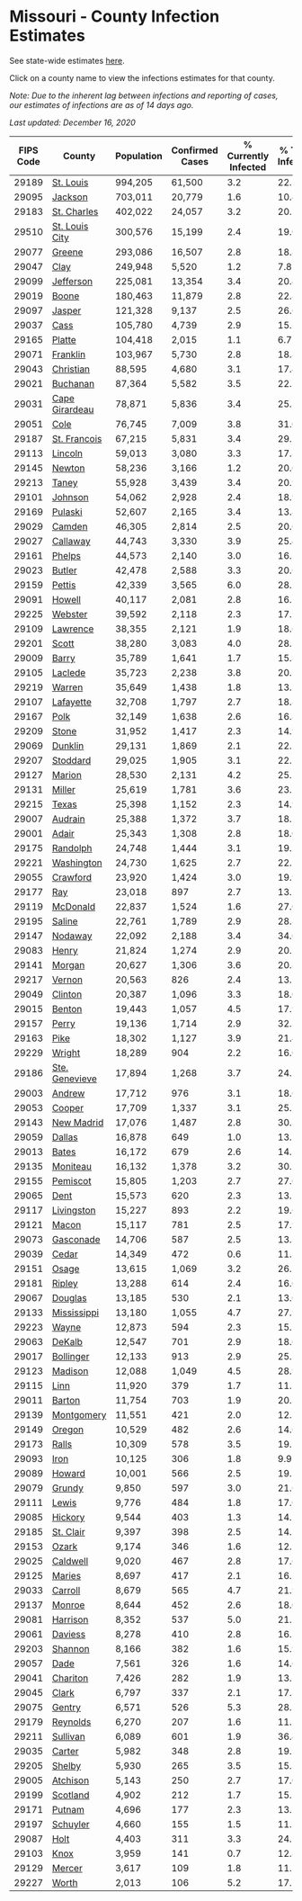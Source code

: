 # Missouri - County Infection Estimates

See state-wide estimates [here](/infections/us-mo).

Click on a county name to view the infections estimates for that county.

*Note: Due to the inherent lag between infections and reporting of cases, our estimates of infections are as of 14 days ago.*

*Last updated: December 16, 2020*

|   FIPS Code |                           County |   Population |   Confirmed Cases |   % Currently Infected |   % Total Infected |
|-------------|----------------------------------|--------------|-------------------|------------------------|--------------------|
|       29189 |           [St. Louis](st.-louis) |      994,205 |            61,500 |                    3.2 |               22.2 |
|       29095 |               [Jackson](jackson) |      703,011 |            20,779 |                    1.6 |               10.4 |
|       29183 |       [St. Charles](st.-charles) |      402,022 |            24,057 |                    3.2 |               20.7 |
|       29510 | [St. Louis City](st.-louis-city) |      300,576 |            15,199 |                    2.4 |               19.0 |
|       29077 |                 [Greene](greene) |      293,086 |            16,507 |                    2.8 |               18.8 |
|       29047 |                     [Clay](clay) |      249,948 |             5,520 |                    1.2 |                7.8 |
|       29099 |           [Jefferson](jefferson) |      225,081 |            13,354 |                    3.4 |               20.4 |
|       29019 |                   [Boone](boone) |      180,463 |            11,879 |                    2.8 |               22.8 |
|       29097 |                 [Jasper](jasper) |      121,328 |             9,137 |                    2.5 |               26.6 |
|       29037 |                     [Cass](cass) |      105,780 |             4,739 |                    2.9 |               15.3 |
|       29165 |                 [Platte](platte) |      104,418 |             2,015 |                    1.1 |                6.7 |
|       29071 |             [Franklin](franklin) |      103,967 |             5,730 |                    2.8 |               18.8 |
|       29043 |           [Christian](christian) |       88,595 |             4,680 |                    3.1 |               17.4 |
|       29021 |             [Buchanan](buchanan) |       87,364 |             5,582 |                    3.5 |               22.7 |
|       29031 | [Cape Girardeau](cape-girardeau) |       78,871 |             5,836 |                    3.4 |               25.3 |
|       29051 |                     [Cole](cole) |       76,745 |             7,009 |                    3.8 |               31.0 |
|       29187 |     [St. Francois](st.-francois) |       67,215 |             5,831 |                    3.4 |               29.2 |
|       29113 |               [Lincoln](lincoln) |       59,013 |             3,080 |                    3.3 |               17.8 |
|       29145 |                 [Newton](newton) |       58,236 |             3,166 |                    1.2 |               20.0 |
|       29213 |                   [Taney](taney) |       55,928 |             3,439 |                    3.4 |               20.9 |
|       29101 |               [Johnson](johnson) |       54,062 |             2,928 |                    2.4 |               18.9 |
|       29169 |               [Pulaski](pulaski) |       52,607 |             2,165 |                    3.4 |               13.8 |
|       29029 |                 [Camden](camden) |       46,305 |             2,814 |                    2.5 |               20.6 |
|       29027 |             [Callaway](callaway) |       44,743 |             3,330 |                    3.9 |               25.4 |
|       29161 |                 [Phelps](phelps) |       44,573 |             2,140 |                    3.0 |               16.2 |
|       29023 |                 [Butler](butler) |       42,478 |             2,588 |                    3.3 |               20.6 |
|       29159 |                 [Pettis](pettis) |       42,339 |             3,565 |                    6.0 |               28.1 |
|       29091 |                 [Howell](howell) |       40,117 |             2,081 |                    2.8 |               16.1 |
|       29225 |               [Webster](webster) |       39,592 |             2,118 |                    2.3 |               17.7 |
|       29109 |             [Lawrence](lawrence) |       38,355 |             2,121 |                    1.9 |               18.6 |
|       29201 |                   [Scott](scott) |       38,280 |             3,083 |                    4.0 |               28.3 |
|       29009 |                   [Barry](barry) |       35,789 |             1,641 |                    1.7 |               15.8 |
|       29105 |               [Laclede](laclede) |       35,723 |             2,238 |                    3.8 |               20.5 |
|       29219 |                 [Warren](warren) |       35,649 |             1,438 |                    1.8 |               13.7 |
|       29107 |           [Lafayette](lafayette) |       32,708 |             1,797 |                    2.7 |               18.8 |
|       29167 |                     [Polk](polk) |       32,149 |             1,638 |                    2.6 |               16.8 |
|       29209 |                   [Stone](stone) |       31,952 |             1,417 |                    2.3 |               14.9 |
|       29069 |               [Dunklin](dunklin) |       29,131 |             1,869 |                    2.1 |               22.5 |
|       29207 |             [Stoddard](stoddard) |       29,025 |             1,905 |                    3.1 |               22.7 |
|       29127 |                 [Marion](marion) |       28,530 |             2,131 |                    4.2 |               25.5 |
|       29131 |                 [Miller](miller) |       25,619 |             1,781 |                    3.6 |               23.2 |
|       29215 |                   [Texas](texas) |       25,398 |             1,152 |                    2.3 |               14.9 |
|       29007 |               [Audrain](audrain) |       25,388 |             1,372 |                    3.7 |               18.7 |
|       29001 |                   [Adair](adair) |       25,343 |             1,308 |                    2.8 |               18.0 |
|       29175 |             [Randolph](randolph) |       24,748 |             1,444 |                    3.1 |               19.5 |
|       29221 |         [Washington](washington) |       24,730 |             1,625 |                    2.7 |               22.5 |
|       29055 |             [Crawford](crawford) |       23,920 |             1,424 |                    3.0 |               19.9 |
|       29177 |                       [Ray](ray) |       23,018 |               897 |                    2.7 |               13.2 |
|       29119 |             [McDonald](mcdonald) |       22,837 |             1,524 |                    1.6 |               27.0 |
|       29195 |                 [Saline](saline) |       22,761 |             1,789 |                    2.9 |               28.8 |
|       29147 |               [Nodaway](nodaway) |       22,092 |             2,188 |                    3.4 |               34.0 |
|       29083 |                   [Henry](henry) |       21,824 |             1,274 |                    2.9 |               20.2 |
|       29141 |                 [Morgan](morgan) |       20,627 |             1,306 |                    3.6 |               20.8 |
|       29217 |                 [Vernon](vernon) |       20,563 |               826 |                    2.4 |               13.5 |
|       29049 |               [Clinton](clinton) |       20,387 |             1,096 |                    3.3 |               18.0 |
|       29015 |                 [Benton](benton) |       19,443 |             1,057 |                    4.5 |               17.9 |
|       29157 |                   [Perry](perry) |       19,136 |             1,714 |                    2.9 |               32.3 |
|       29163 |                     [Pike](pike) |       18,302 |             1,127 |                    3.9 |               21.4 |
|       29229 |                 [Wright](wright) |       18,289 |               904 |                    2.2 |               16.0 |
|       29186 | [Ste. Genevieve](ste.-genevieve) |       17,894 |             1,268 |                    3.7 |               24.2 |
|       29003 |                 [Andrew](andrew) |       17,712 |               976 |                    3.1 |               18.6 |
|       29053 |                 [Cooper](cooper) |       17,709 |             1,337 |                    3.1 |               25.7 |
|       29143 |         [New Madrid](new-madrid) |       17,076 |             1,487 |                    2.8 |               30.3 |
|       29059 |                 [Dallas](dallas) |       16,878 |               649 |                    1.0 |               13.1 |
|       29013 |                   [Bates](bates) |       16,172 |               679 |                    2.6 |               14.1 |
|       29135 |             [Moniteau](moniteau) |       16,132 |             1,378 |                    3.2 |               30.1 |
|       29155 |             [Pemiscot](pemiscot) |       15,805 |             1,203 |                    2.7 |               27.0 |
|       29065 |                     [Dent](dent) |       15,573 |               620 |                    2.3 |               13.2 |
|       29117 |         [Livingston](livingston) |       15,227 |               893 |                    2.2 |               19.6 |
|       29121 |                   [Macon](macon) |       15,117 |               781 |                    2.5 |               17.9 |
|       29073 |           [Gasconade](gasconade) |       14,706 |               587 |                    2.5 |               13.3 |
|       29039 |                   [Cedar](cedar) |       14,349 |               472 |                    0.6 |               11.3 |
|       29151 |                   [Osage](osage) |       13,615 |             1,069 |                    3.2 |               26.1 |
|       29181 |                 [Ripley](ripley) |       13,288 |               614 |                    2.4 |               16.0 |
|       29067 |               [Douglas](douglas) |       13,185 |               530 |                    2.1 |               13.0 |
|       29133 |       [Mississippi](mississippi) |       13,180 |             1,055 |                    4.7 |               27.9 |
|       29223 |                   [Wayne](wayne) |       12,873 |               594 |                    2.3 |               15.1 |
|       29063 |                 [DeKalb](dekalb) |       12,547 |               701 |                    2.9 |               18.6 |
|       29017 |           [Bollinger](bollinger) |       12,133 |               913 |                    2.9 |               25.5 |
|       29123 |               [Madison](madison) |       12,088 |             1,049 |                    4.5 |               28.9 |
|       29115 |                     [Linn](linn) |       11,920 |               379 |                    1.7 |               11.1 |
|       29011 |                 [Barton](barton) |       11,754 |               703 |                    1.9 |               20.3 |
|       29139 |         [Montgomery](montgomery) |       11,551 |               421 |                    2.0 |               12.3 |
|       29149 |                 [Oregon](oregon) |       10,529 |               482 |                    2.6 |               14.6 |
|       29173 |                   [Ralls](ralls) |       10,309 |               578 |                    3.5 |               19.2 |
|       29093 |                     [Iron](iron) |       10,125 |               306 |                    1.8 |                9.9 |
|       29089 |                 [Howard](howard) |       10,001 |               566 |                    2.5 |               19.5 |
|       29079 |                 [Grundy](grundy) |        9,850 |               597 |                    3.0 |               21.6 |
|       29111 |                   [Lewis](lewis) |        9,776 |               484 |                    1.8 |               17.0 |
|       29085 |               [Hickory](hickory) |        9,544 |               403 |                    1.3 |               14.1 |
|       29185 |           [St. Clair](st.-clair) |        9,397 |               398 |                    2.5 |               14.5 |
|       29153 |                   [Ozark](ozark) |        9,174 |               346 |                    1.6 |               12.2 |
|       29025 |             [Caldwell](caldwell) |        9,020 |               467 |                    2.8 |               17.6 |
|       29125 |                 [Maries](maries) |        8,697 |               417 |                    2.1 |               16.2 |
|       29033 |               [Carroll](carroll) |        8,679 |               565 |                    4.7 |               21.9 |
|       29137 |                 [Monroe](monroe) |        8,644 |               452 |                    2.6 |               18.0 |
|       29081 |             [Harrison](harrison) |        8,352 |               537 |                    5.0 |               21.5 |
|       29061 |               [Daviess](daviess) |        8,278 |               410 |                    2.8 |               16.2 |
|       29203 |               [Shannon](shannon) |        8,166 |               382 |                    1.6 |               15.9 |
|       29057 |                     [Dade](dade) |        7,561 |               326 |                    1.6 |               14.6 |
|       29041 |             [Chariton](chariton) |        7,426 |               282 |                    1.9 |               13.5 |
|       29045 |                   [Clark](clark) |        6,797 |               337 |                    2.1 |               17.3 |
|       29075 |                 [Gentry](gentry) |        6,571 |               526 |                    5.3 |               28.1 |
|       29179 |             [Reynolds](reynolds) |        6,270 |               207 |                    1.6 |               11.2 |
|       29211 |             [Sullivan](sullivan) |        6,089 |               601 |                    1.9 |               36.4 |
|       29035 |                 [Carter](carter) |        5,982 |               348 |                    2.8 |               19.5 |
|       29205 |                 [Shelby](shelby) |        5,930 |               265 |                    3.5 |               15.3 |
|       29005 |             [Atchison](atchison) |        5,143 |               250 |                    2.7 |               17.0 |
|       29199 |             [Scotland](scotland) |        4,902 |               212 |                    1.7 |               15.2 |
|       29171 |                 [Putnam](putnam) |        4,696 |               177 |                    2.3 |               13.5 |
|       29197 |             [Schuyler](schuyler) |        4,660 |               155 |                    1.5 |               11.5 |
|       29087 |                     [Holt](holt) |        4,403 |               311 |                    3.3 |               24.2 |
|       29103 |                     [Knox](knox) |        3,959 |               141 |                    0.7 |               12.8 |
|       29129 |                 [Mercer](mercer) |        3,617 |               109 |                    1.8 |               11.1 |
|       29227 |                   [Worth](worth) |        2,013 |               106 |                    5.2 |               17.5 |